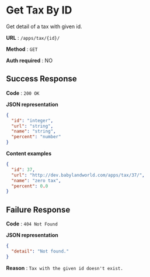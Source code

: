# Get Tax By ID

Get detail of a tax with given id.

**URL** : `/apps/tax/{id}/`

**Method** : `GET`

**Auth required** : NO

## Success Response

**Code** : `200 OK`

**JSON representation**

```json
{
  "id": "integer",
  "url": "string",
  "name": "string",
  "percent": "number"
}
```

**Content examples**

```json
{
  "id": 37,
  "url": "http://dev.babylandworld.com/apps/tax/37/",
  "name": "zero tax",
  "percent": 0.0
}
```

## Failure Response

**Code** : `404 Not Found`

**JSON representation**

```json
{
  "detail": "Not found."
}
```

**Reason** : `Tax with the given id doesn't exist.`
